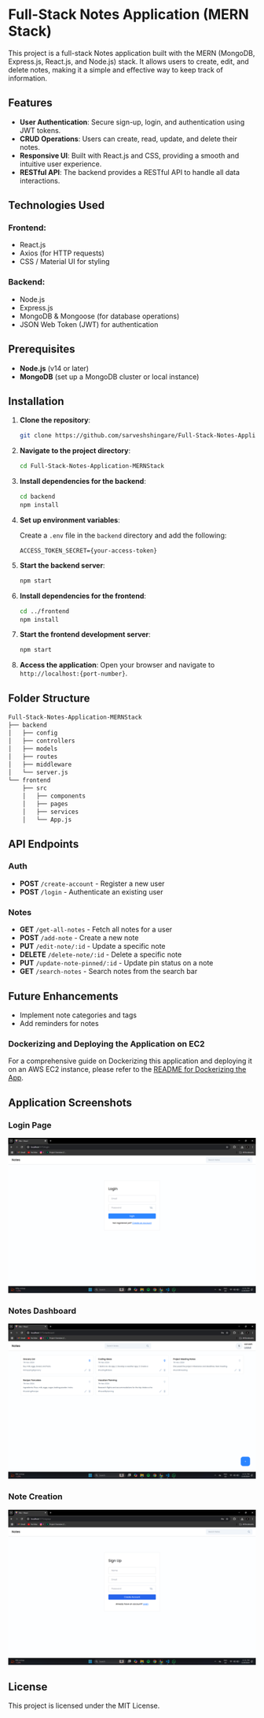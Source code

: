# Full-Stack Notes Application (MERN Stack)

This project is a full-stack Notes application built with the MERN (MongoDB, Express.js, React.js, and Node.js) stack. It allows users to create, edit, and delete notes, making it a simple and effective way to keep track of information.

## Features

- **User Authentication**: Secure sign-up, login, and authentication using JWT tokens.
- **CRUD Operations**: Users can create, read, update, and delete their notes.
- **Responsive UI**: Built with React.js and CSS, providing a smooth and intuitive user experience.
- **RESTful API**: The backend provides a RESTful API to handle all data interactions.

## Technologies Used

### Frontend:
- React.js
- Axios (for HTTP requests)
- CSS / Material UI for styling

### Backend:
- Node.js
- Express.js
- MongoDB & Mongoose (for database operations)
- JSON Web Token (JWT) for authentication

## Prerequisites

- **Node.js** (v14 or later)
- **MongoDB** (set up a MongoDB cluster or local instance)

## Installation

1. **Clone the repository**:
   ```bash
   git clone https://github.com/sarveshshingare/Full-Stack-Notes-Application-MERNStack.git
   ```

2. **Navigate to the project directory**:
   ```bash
   cd Full-Stack-Notes-Application-MERNStack
   ```

3. **Install dependencies for the backend**:
   ```bash
   cd backend
   npm install
   ```

4. **Set up environment variables**:

   Create a `.env` file in the `backend` directory and add the following:

   ```env
   ACCESS_TOKEN_SECRET={your-access-token}
   ```

5. **Start the backend server**:
   ```bash
   npm start
   ```

6. **Install dependencies for the frontend**:
   ```bash
   cd ../frontend
   npm install
   ```

7. **Start the frontend development server**:
   ```bash
   npm start
   ```

8. **Access the application**:
   Open your browser and navigate to `http://localhost:{port-number}`.

## Folder Structure

```plaintext
Full-Stack-Notes-Application-MERNStack
├── backend
│   ├── config
│   ├── controllers
│   ├── models
│   ├── routes
│   ├── middleware
│   └── server.js
└── frontend
    ├── src
    │   ├── components
    │   ├── pages
    │   ├── services
    │   └── App.js
```

## API Endpoints

### Auth

- **POST** `/create-account` - Register a new user
- **POST** `/login` - Authenticate an existing user

### Notes

- **GET** `/get-all-notes` - Fetch all notes for a user
- **POST** `/add-note` - Create a new note
- **PUT** `/edit-note/:id` - Update a specific note
- **DELETE** `/delete-note/:id` - Delete a specific note
- **PUT** `/update-note-pinned/:id` - Update pin status on a note
- **GET** `/search-notes` - Search notes from the search bar

## Future Enhancements

- Implement note categories and tags
- Add reminders for notes

### Dockerizing and Deploying the Application on EC2

For a comprehensive guide on Dockerizing this application and deploying it on an AWS EC2 instance, please refer to the [README for Dockerizing the App](./README-for-dockerizing-the-app.md).


## Application Screenshots

### Login Page
![Login Page](./screenshots/login.png)

### Notes Dashboard
![Notes Dashboard](./screenshots/dashboard.png)

### Note Creation
![Note Creation](./screenshots/signup.png)

## License

This project is licensed under the MIT License.

